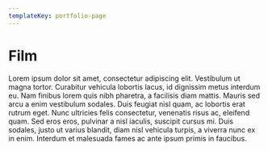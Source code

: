 ```yaml
---
templateKey: portfolio-page
---
```


# Film

Lorem ipsum dolor sit amet, consectetur adipiscing elit. Vestibulum ut magna tortor. Curabitur vehicula lobortis lacus, id dignissim metus interdum eu. Nam finibus lorem quis nibh pharetra, a facilisis diam mattis. Mauris sed arcu a enim vestibulum sodales. Duis feugiat nisl quam, ac lobortis erat rutrum eget. Nunc ultricies felis consectetur, venenatis risus ac, eleifend quam. Sed eros eros, pulvinar a nisl iaculis, suscipit cursus mi. Duis sodales, justo ut varius blandit, diam nisl vehicula turpis, a viverra nunc ex in enim. Interdum et malesuada fames ac ante ipsum primis in faucibus.